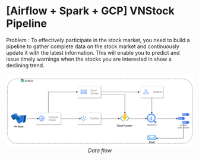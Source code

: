 # [Airflow + Spark + GCP] VNStock Pipeline

Problem : To effectively participate in the stock market, you need to build a pipeline to gather complete data on the stock market and continuously update it with the latest information. This will enable you to predict and issue timely warnings when the stocks you are interested in show a declining trend.

<p align="center">
  <img src="demo/data_flow.png"><br/>
  <i>Data flow</i>
</p>
